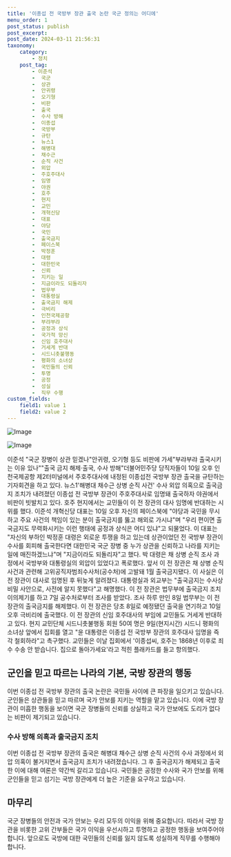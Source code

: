 ```yaml
---
title: '이종섭 전 국방부 장관 출국 논란 국군 정의는 어디에'
menu_order: 1
post_status: publish
post_excerpt: 
post_date: 2024-03-11 21:56:31
taxonomy:
    category:
        - 정치
    post_tag:
        - 이준석
        -  국군
        -  상관
        -  안귀령
        -  오기형
        -  비판
        -  출국
        -  수사 방해
        -  이종섭
        -  국방부
        -  규탄
        -  뉴스1
        -  해병대
        -  채수근
        -  순직 사건
        -  외압
        -  주호주대사
        -  임명
        -  야권
        -  호주
        -  현지
        -  교민
        -  개혁신당
        -  대표
        -  야당
        -  국민
        -  출국금지
        -  페이스북
        -  박정훈
        -  대령
        -  대한민국
        -  신뢰
        -  지키는 일
        -  지금이라도 되돌리자
        -  법무부
        -  대통령실
        -  출국금지 해제
        -  극비리
        -  인천국제공항
        -  부랴부랴
        -  공정과 상식
        -  국가적 망신
        -  신임 호주대사
        -  거세게 반대
        -  시드니촛불행동
        -  평화의 소녀상
        -  국민들의 신뢰
        -  투명
        -  공정
        -  성실
        -  직무 수행
custom_fields:
    field1: value 1
    field2: value 2
---
```


![Image](https://imgnews.pstatic.net/image/469/2024/03/11/0000789751_001_20240311110505733.jpg?type=w647)

![Image](https://imgnews.pstatic.net/image/469/2024/03/11/0000789751_002_20240311110505754.jpg?type=w647)

이준석 "국군 장병이 상관 믿겠나"안귀령, 오기형 등도 비판에 가세"부랴부랴 출국시키는 이유 있나""출국 금지 해제·출국, 수사 방해"더불어민주당 당직자들이 10일 오후 인천국제공항 제2터미널에서 주호주대사에 내정된 이종섭전 국방부 장관 출국을 규탄하는 기자회견을 하고 있다. 뉴스1'해병대 채수근 상병 순직 사건' 수사 외압 의혹으로 출국금지 조치가 내려졌던 이종섭 전 국방부 장관이 주호주대사로 임명돼 출국하자 야권에서 비판이 빗발치고 있다. 호주 현지에서는 교민들이 이 전 장관의 대사 임명에 반대하는 시위를 했다.
이준석 개혁신당 대표는 10일 오후 자신의 페이스북에 "야당과 국민을 무시하고 주요 사건의 책임이 있는 분이 출국금지를 뚫고 해외로 가시냐"며 "우리 편이면 출국금지도 무력화시키는 이런 행태에 공정과 상식은 어디 있냐"고 되물었다. 이 대표는 "자신의 부하인 박정훈 대령은 외로운 투쟁을 하고 있는데 상관이었던 전 국방부 장관이 수사를 회피해 출국한다면 대한민국 국군 장병 중 누가 상관을 신뢰하고 나라를 지키는 일에 매진하겠느냐"며 "지금이라도 되돌리자"고 했다. 박 대령은 채 상병 순직 조사 과정에서 국방부와 대통령실의 외압이 있었다고 폭로했다.
앞서 이 전 장관은 채 상병 순직 사건과 관련해 고위공직자범죄수사처(공수처)에 고발돼 1월 출국금지됐다. 이 사실은 이 전 장관이 대사로 임명된 후 뒤늦게 알려졌다. 대통령실과 외교부는 "출국금지는 수사상 비밀 사안으로, 사전에 알지 못했다"고 해명했다. 이 전 장관은 법무부에 출국금지 조치 이의제기를 하고 7일 공수처로부터 조사를 받았다. 조사 하루 만인 8일 법무부는 이 전 장관의 출국금지를 해제했다. 이 전 장관은 당초 8일로 예정됐던 출국을 연기하고 10일 오후 극비리에 출국했다.
이 전 장관의 신임 호주대사의 부임에 교민들도 거세게 반대하고 있다. 현지 교민단체 시드니촛불행동 회원 50여 명은 9일(현지시간) 시드니 평화의 소녀상 앞에서 집회를 열고 "윤 대통령은 이종섭 전 국방부 장관의 호주대사 임명을 즉각 철회하라"고 촉구했다. 교민들은 이날 집회에서 '이종섭씨, 호주는 1868년 이후로 죄수 수송 안 받습니다. 집으로 돌아가세요'라고 적힌 플래카드를 들고 항의했다.
## 군인을 믿고 따르는 나라의 기본, 국방 장관의 행동
이번 이종섭 전 국방부 장관의 출국 논란은 국민들 사이에 큰 파장을 일으키고 있습니다. 군인들은 상관들을 믿고 따르며 국가 안보를 지키는 역할을 맡고 있습니다. 이에 국방 장관이 미흡한 행동을 보이면 국군 장병들의 신뢰를 상실하고 국가 안보에도 도리가 없다는 비판이 제기되고 있습니다.
### 수사 방해 의혹과 출국금지 조치
이번 이종섭 전 국방부 장관의 출국은 해병대 채수근 상병 순직 사건의 수사 과정에서 외압 의혹이 불거지면서 출국금지 조치가 내려졌습니다. 그 후 출국금지가 해제되고 출국한 이에 대해 여론은 약간씩 갈리고 있습니다. 국민들은 공정한 수사와 국가 안보를 위해 군인들을 믿고 섬기는 국방 장관에게 더 높은 기준을 요구하고 있습니다.
## 마무리
국군 장병들의 안전과 국가 안보는 우리 모두의 이익을 위해 중요합니다. 따라서 국방 장관을 비롯한 고위 간부들은 국가 이익을 우선시하고 투명하고 공정한 행동을 보여주어야 합니다. 앞으로도 국방에 대한 국민들의 신뢰를 잃지 않도록 성실하게 직무를 수행해야 합니다.

